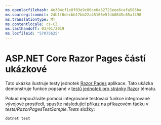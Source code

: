 ```yaml
---
ms.openlocfilehash: 4e304cf1c8f03e9c86ce6a52723eee6cafa585ba
ms.sourcegitcommit: 24b1f6decbb17bb22a45166e5fdb0845c65af498
ms.translationtype: MT
ms.contentlocale: cs-CZ
ms.lasthandoff: 03/01/2019
ms.locfileid: "57075625"
---
```

# <a name="aspnet-core-razor-pages-unit-tests-sample"></a>ASP.NET Core Razor Pages částí ukázkové

Tato ukázka ilustruje testy jednotek [Razor Pages](https://docs.microsoft.com/aspnet/core/mvc/razor-pages) aplikace. Tato ukázka demonstruje funkce popsané v [testů jednotek pro stránky Razor](https://docs.microsoft.com/aspnet/core/test/razor-pages-tests) tématu.

Pokud nepoužíváte pomocí integrované testovací funkce integrované vývojové prostředí, spusťte následující příkaz na příkazovém řádku v *tests/RazorPagesTestSample.Tests* složky:

```console
dotnet test
```

